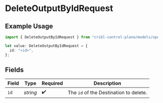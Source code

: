 # DeleteOutputByIdRequest

## Example Usage

```typescript
import { DeleteOutputByIdRequest } from "cribl-control-plane/models/operations";

let value: DeleteOutputByIdRequest = {
  id: "<id>",
};
```

## Fields

| Field                                             | Type                                              | Required                                          | Description                                       |
| ------------------------------------------------- | ------------------------------------------------- | ------------------------------------------------- | ------------------------------------------------- |
| `id`                                              | *string*                                          | :heavy_check_mark:                                | The <code>id</code> of the Destination to delete. |